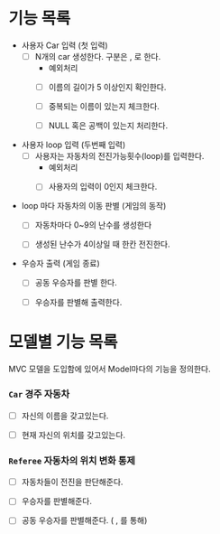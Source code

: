 # 기능 목록

- 사용자 Car 입력 (첫 입력)
  - [ ] N개의 car 생성한다. 구분은 , 로 한다.
    - 예외처리 
    - [ ] 이름의 길이가 5 이상인지 확인한다.
    - [ ] 중복되는 이름이 있는지 체크한다.
    - [ ] NULL 혹은 공백이 있는지 처리한다.


- 사용자 loop 입력 (두번째 입력)
  - [ ] 사용자는 자동차의 전진가능횟수(loop)를 입력한다.
    - 예외처리
    - [ ] 사용자의 입력이 0인지 체크한다.


- loop 마다 자동차의 이동 판별 (게임의 동작)
  - [ ] 자동차마다 0~9의 난수를 생성한다
  - [ ] 생성된 난수가 4이상일 때 한칸 전진한다.


- 우승자 출력 (게임 종료)
  - [ ] 공동 우승자를 판별 한다.
  - [ ] 우승자를 판별해 출력한다.


# 모델별 기능 목록

MVC 모델을 도입함에 있어서 Model마다의 기능을 정의한다.

### `Car` 경주 자동차

- [ ] 자신의 이름을 갖고있는다.
- [ ] 현재 자신의 위치를 갖고있는다.


### `Referee` 자동차의 위치 변화 통제

- [ ] 자동차들이 전진을 판단해준다.
- [ ] 우승자를 판별해준다.
- [ ] 공동 우승자를 판별해준다. ( , 를 통해)

